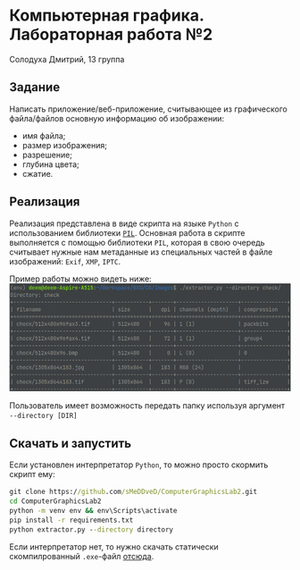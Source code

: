 # Компьютерная графика. Лабораторная работа №2
Солодуха Дмитрий, 13 группа
## Задание
Написать приложение/веб-приложение, считывающее из графического файла/файлов основную информацию об изображении:
- имя файла;
- размер изображения;
- разрешение;
- глубина цвета;
- сжатие.

## Реализация
Реализация представлена в виде скрипта на языке `Python` с использованием библиотеки [`PIL`](https://pillow.readthedocs.io/en/stable/). Основная работа в скрипте выполняется с помощью библиотеки `PIL`, которая в свою очередь считывает нужные нам метаданные из специальных частей в файле изображений: `Exif`, `XMP`, `IPTC`. 

Пример работы можно видеть ниже:
![Example](screenshots/example-1.png)

Пользователь имеет возможность передать папку используя аргумент `--directory [DIR]`

## Скачать и запустить
Если установлен интерпретатор `Python`, то можно просто скормить скрипт ему:
```cmd
git clone https://github.com/sMeDDveD/ComputerGraphicsLab2.git
cd ComputerGraphicsLab2
python -m venv env && env\Scripts\activate
pip install -r requirements.txt
python extractor.py --directory directory
```

Если интерпретатор нет, то нужно скачать статически скомпилрованный `.exe`-файл [отсюда](). 
